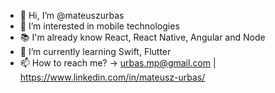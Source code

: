 - 👋 Hi, I’m @mateuszurbas
- 👀 I’m interested in mobile technologies
- 📚 I'm already know React, React Native, Angular and Node
- 🌱 I’m currently learning Swift, Flutter
- 📫 How to reach me? -> urbas.mp@gmail.com | https://www.linkedin.com/in/mateusz-urbas/

<!---
mateuszurbas/mateuszurbas is a ✨ special ✨ repository because its `README.md` (this file) appears on your GitHub profile.
You can click the Preview link to take a look at your changes.
--->
